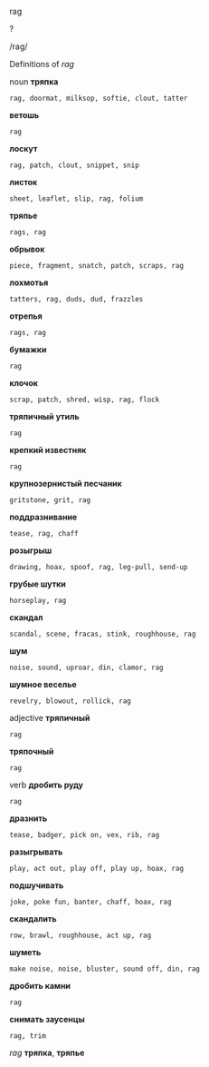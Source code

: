 rag

?

/raɡ/

Definitions of _rag_

noun
**тряпка**

    rag, doormat, milksop, softie, clout, tatter
**ветошь**

    rag
**лоскут**

    rag, patch, clout, snippet, snip
**листок**

    sheet, leaflet, slip, rag, folium
**тряпье**

    rags, rag
**обрывок**

    piece, fragment, snatch, patch, scraps, rag
**лохмотья**

    tatters, rag, duds, dud, frazzles
**отрепья**

    rags, rag
**бумажки**

    rag
**клочок**

    scrap, patch, shred, wisp, rag, flock
**тряпичный утиль**

    rag
**крепкий известняк**

    rag
**крупнозернистый песчаник**

    gritstone, grit, rag
**поддразнивание**

    tease, rag, chaff
**розыгрыш**

    drawing, hoax, spoof, rag, leg-pull, send-up
**грубые шутки**

    horseplay, rag
**скандал**

    scandal, scene, fracas, stink, roughhouse, rag
**шум**

    noise, sound, uproar, din, clamor, rag
**шумное веселье**

    revelry, blowout, rollick, rag

adjective
**тряпичный**

    rag
**тряпочный**

    rag

verb
**дробить руду**

    rag
**дразнить**

    tease, badger, pick on, vex, rib, rag
**разыгрывать**

    play, act out, play off, play up, hoax, rag
**подшучивать**

    joke, poke fun, banter, chaff, hoax, rag
**скандалить**

    row, brawl, roughhouse, act up, rag
**шуметь**

    make noise, noise, bluster, sound off, din, rag
**дробить камни**

    rag
**снимать заусенцы**

    rag, trim

_rag_
**тряпка**, **тряпье**